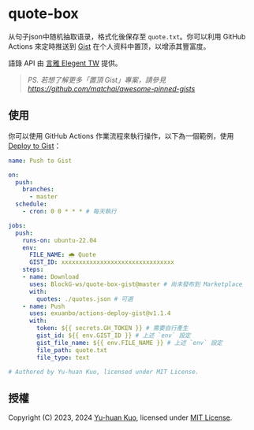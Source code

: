 # quote-box

从句子json中随机抽取语录，格式化後保存至 `quote.txt`。你可以利用 GitHub Actions 來定時推送到 [Gist](https://gist.github.com) 在个人资料中置顶，以增添其豐富度。

語錄 API 由 [言雅 Elegent TW](https://elegant.tw) 提供。

> *PS. 若想了解更多「置頂 Gist」專案，請參見*  
> *<https://github.com/matchai/awesome-pinned-gists>*

## 使用

你可以使用 GitHub Actions 作業流程來執行操作，以下為一個範例，使用 [Deploy to Gist](https://github.com/marketplace/actions/deploy-to-gist)：

```yaml
name: Push to Gist

on:
  push:
    branches:
      - master
  schedule:
    - cron: 0 0 * * * # 每天執行

jobs:
  push:
    runs-on: ubuntu-22.04
    env:
      FILE_NAME: 🌧 Quote
      GIST_ID: xxxxxxxxxxxxxxxxxxxxxxxxxxxxxxxx
    steps:
    - name: Download
      uses: BlockG-ws/quote-box-gist@master # 尚未發布到 Marketplace
      with:
        quotes: ./quotes.json # 可選
    - name: Push
      uses: exuanbo/actions-deploy-gist@v1.1.4
      with:
        token: ${{ secrets.GH_TOKEN }} # 需要自行產生
        gist_id: ${{ env.GIST_ID }} # 上述 `env` 設定
        gist_file_name: ${{ env.FILE_NAME }} # 上述 `env` 設定
        file_path: quote.txt
        file_type: text

# Authored by Yu-huan Kuo, licensed under MIT License.
```

## 授權

Copyright (C) 2023, 2024 [Yu-huan Kuo](https://github.com/rnmeow), licensed under [MIT License](https://github.com/rnmeow/quote-box-zh_tw/blob/master/LICENSE.txt).
